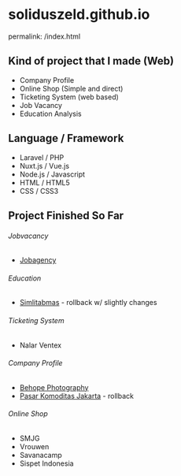 # soliduszeld.github.io
permalink: /index.html

## Kind of project that I made (Web)
- Company Profile
- Online Shop (Simple and direct)
- Ticketing System (web based)
- Job Vacancy
- Education Analysis

## Language / Framework
- Laravel / PHP
- Nuxt.js / Vue.js
- Node.js / Javascript
- HTML / HTML5
- CSS / CSS3

## Project Finished So Far
###### Jobvacancy
- [Jobagency](https://jobagency.id)

###### Education
- [Simlitabmas](http://simlitabmas.ristekdikti.go.id/) - rollback w/ slightly changes

###### Ticketing System
- Nalar Ventex

###### Company Profile
- [Behope Photography](http://behope.id)
- [Pasar Komoditas Jakarta](http://pasarkomoditasjakarta.co.id/) - rollback

###### Online Shop
- SMJG
- Vrouwen
- Savanacamp
- Sispet Indonesia
